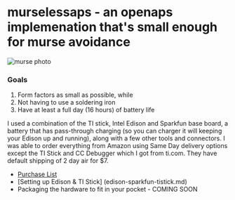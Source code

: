 # murselessaps - an openaps implemenation that's small enough for murse avoidance

![murse photo](http://ecx.images-amazon.com/images/I/41V0l2-6V8L.jpg)

### Goals
1. Form factors as small as possible, while
2. Not having to use a soldering iron
3. Have at least a full day (16 hours) of battery life

I used a combination of the TI stick, Intel Edison and Sparkfun base board, a battery that has pass-through charging (so you can charger it will keeping your Edison up and running), along with a few other tools and connectors. I was able to order everything from Amazon using Same Day delivery options except the TI Stick and CC Debugger which I got from ti.com. They have default shipping of 2 day air for $7.
* [Purchase List](http://amzn.com/w/10OD9UTHX6TTK)
* [Setting up Edison & TI Stick] (edison-sparkfun-tistick.md)
* Packaging the hardware to fit in your pocket - COMING SOON
